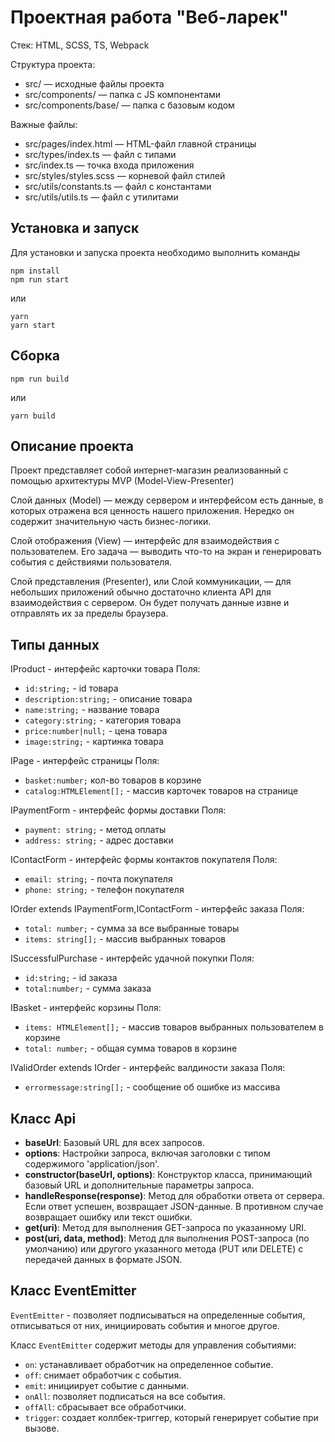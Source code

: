 # Проектная работа "Веб-ларек"

Стек: HTML, SCSS, TS, Webpack

Структура проекта:
- src/ — исходные файлы проекта
- src/components/ — папка с JS компонентами
- src/components/base/ — папка с базовым кодом

Важные файлы:
- src/pages/index.html — HTML-файл главной страницы
- src/types/index.ts — файл с типами
- src/index.ts — точка входа приложения
- src/styles/styles.scss — корневой файл стилей
- src/utils/constants.ts — файл с константами
- src/utils/utils.ts — файл с утилитами

## Установка и запуск
Для установки и запуска проекта необходимо выполнить команды

```
npm install
npm run start
```

или

```
yarn
yarn start
```
## Сборка

```
npm run build
```

или

```
yarn build
```

## Описание проекта

Проект представляет собой интернет-магазин реализованный с помощью архитектуры MVP (Model-View-Presenter)

Слой данных (Model) — между сервером и интерфейсом есть данные, в которых отражена вся ценность нашего приложения. Нередко он содержит значительную часть бизнес-логики.

Слой отображения (View) — интерфейс для взаимодействия с пользователем. Его задача — выводить что-то на экран и генерировать события с действиями пользователя.

Слой представления (Presenter), или Слой коммуникации, — для небольших приложений обычно достаточно клиента API для взаимодействия с сервером. Он будет получать данные извне и отправлять их за пределы браузера.

## Типы данных

IProduct - интерфейс карточки товара
Поля:
- `id:string;` - id товара
- `description:string;` - описание товара
- `name:string;` - название товара
- `category:string;` - категория товара
- `price:number|null;` - цена товара
- `image:string;` - картинка товара

IPage - интерфейс страницы
Поля:
- `basket:number;` кол-во товаров в корзине
- `catalog:HTMLElement[];` - массив карточек товаров на странице

IPaymentForm - интерфейс формы доставки
Поля:
- `payment: string;` - метод оплаты
- `address: string;` - адрес доставки  

IContactForm - интерфейс формы контактов покупателя
Поля:
- `email: string;` - почта покупателя
- `phone: string;` - телефон покупателя

IOrder extends IPaymentForm,IContactForm - интерфейс заказа
Поля:
- `total: number;` - сумма за все выбранные товары
- `items: string[];` - массив выбранных товаров

ISuccessfulPurchase - интерфейс удачной покупки 
Поля:
- `id:string;` - id заказа
- `total:number;` - сумма заказа

IBasket - интерфейс корзины
Поля:
- `items: HTMLElement[];` - массив товаров выбранных пользователем в корзине
- `total: number;` - общая сумма товаров в корзине 

IValidOrder extends IOrder - интерфейс валдиности заказа
Поля:
- `errormessage:string[];` - сообщение об ошибке из массива

## Класс Api
   - **baseUrl**: Базовый URL для всех запросов.
   - **options**: Настройки запроса, включая заголовки с типом содержимого 'application/json'.
   - **constructor(baseUrl, options)**: Конструктор класса, принимающий базовый URL и дополнительные параметры запроса.
   - **handleResponse(response)**: Метод для обработки ответа от сервера. Если ответ успешен, возвращает JSON-данные. В противном случае возвращает ошибку или текст ошибки.
   - **get(uri)**: Метод для выполнения GET-запроса по указанному URI.
   - **post(uri, data, method)**: Метод для выполнения POST-запроса (по умолчанию) или другого указанного метода (PUT или DELETE) с передачей данных в формате JSON.

## Класс EventEmitter

`EventEmitter` - позволяет подписываться на определенные события, отписываться от них, инициировать события и многое другое.

Класс `EventEmitter` содержит методы для управления событиями:
- `on`: устанавливает обработчик на определенное событие.
- `off`: снимает обработчик с события.
- `emit`: инициирует событие с данными.
- `onAll`: позволяет подписаться на все события.
- `offAll`: сбрасывает все обработчики.
- `trigger`: создает коллбек-триггер, который генерирует событие при вызове.
